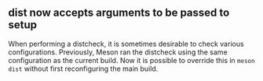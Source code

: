 ## dist now accepts arguments to be passed to setup

When performing a distcheck, it is sometimes desirable to check various
configurations. Previously, Meson ran the distcheck using the same
configuration as the current build. Now it is possible to override this in
`meson dist` without first reconfiguring the main build.

